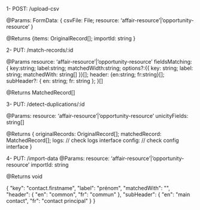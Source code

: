 1- POST: /upload-csv 

@Params: 
FormData: {
    csvFile: File; 
    resource: ‘affair-resource’|’opportunity-resource’
}

@Returns 
{items: OriginalRecord[]; importId: string }


2- PUT: /match-records/:id 

@Params
resource: ‘affair-resource’|’opportunity-resource’
fieldsMatching: {
    key:string; 
    label:string; 
    matchedWidth:string; 
    options?:{{ key: string; label: string; matchedWith: string[] }}[];
    header: {en:string; fr:string}[];
    subHeader?: { en: string; fr: string };
}[]

@Returns MatchedRecord[]

3- PUT: /detect-duplications/:id 

@Params: 
resource: ‘affair-resource’|’opportunity-resource’
unicityFields: string[]

@Returns {
    originalRecords: OriginalRecord[];
    matchedRecord: MatchedRecord[];
    logs: // check logs interface 
    config: // check config interface 
}

4- PUT: /import-data
@Params: 
resource: ‘affair-resource’|’opportunity-resource’
importId: string

@Returns void



{
    "key": "contact.firstname",
    "label": "prénom",
    "matchedWith": "",
    "header": {
        "en": "common",
        "fr": "commun"
    },
    "subHeader": {
        "en": "main contact",
        "fr": "contact principal"
    }
}
